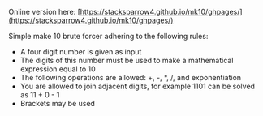 Online version here: [https://stacksparrow4.github.io/mk10/ghpages/](https://stacksparrow4.github.io/mk10/ghpages/)

Simple make 10 brute forcer adhering to the following rules:

- A four digit number is given as input
- The digits of this number must be used to make a mathematical expression equal to 10
- The following operations are allowed: +, -, \*, /, and exponentiation
- You are allowed to join adjacent digits, for example 1101 can be solved as 11 + 0 - 1
- Brackets may be used
